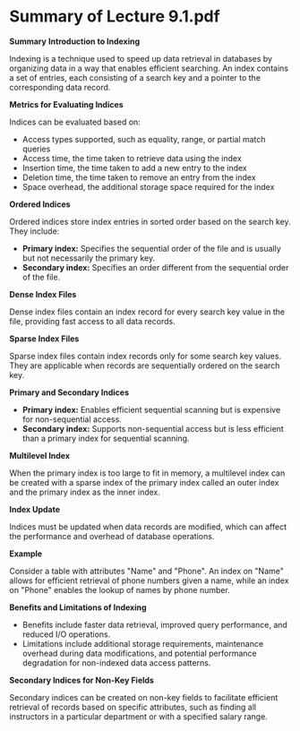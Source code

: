 #  Summary of Lecture 9.1.pdf 
**Summary**
**Introduction to Indexing**

Indexing is a technique used to speed up data retrieval in databases by organizing data in a way that enables efficient searching. An index contains a set of entries, each consisting of a search key and a pointer to the corresponding data record.

**Metrics for Evaluating Indices**

Indices can be evaluated based on:

* Access types supported, such as equality, range, or partial match queries
* Access time, the time taken to retrieve data using the index
* Insertion time, the time taken to add a new entry to the index
* Deletion time, the time taken to remove an entry from the index
* Space overhead, the additional storage space required for the index

**Ordered Indices**

Ordered indices store index entries in sorted order based on the search key. They include:

* **Primary index:** Specifies the sequential order of the file and is usually but not necessarily the primary key.
* **Secondary index:** Specifies an order different from the sequential order of the file.

**Dense Index Files**

Dense index files contain an index record for every search key value in the file, providing fast access to all data records.

**Sparse Index Files**

Sparse index files contain index records only for some search key values. They are applicable when records are sequentially ordered on the search key.

**Primary and Secondary Indices**

* **Primary index:** Enables efficient sequential scanning but is expensive for non-sequential access.
* **Secondary index:** Supports non-sequential access but is less efficient than a primary index for sequential scanning.

**Multilevel Index**

When the primary index is too large to fit in memory, a multilevel index can be created with a sparse index of the primary index called an outer index and the primary index as the inner index.

**Index Update**

Indices must be updated when data records are modified, which can affect the performance and overhead of database operations.

**Example**

Consider a table with attributes "Name" and "Phone". An index on "Name" allows for efficient retrieval of phone numbers given a name, while an index on "Phone" enables the lookup of names by phone number.

**Benefits and Limitations of Indexing**

* Benefits include faster data retrieval, improved query performance, and reduced I/O operations.
* Limitations include additional storage requirements, maintenance overhead during data modifications, and potential performance degradation for non-indexed data access patterns.

**Secondary Indices for Non-Key Fields**

Secondary indices can be created on non-key fields to facilitate efficient retrieval of records based on specific attributes, such as finding all instructors in a particular department or with a specified salary range.
